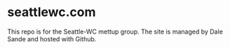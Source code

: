 # seattlewc.com

This repo is for the Seattle-WC mettup group. The site is managed by Dale Sande and hosted with Github.
